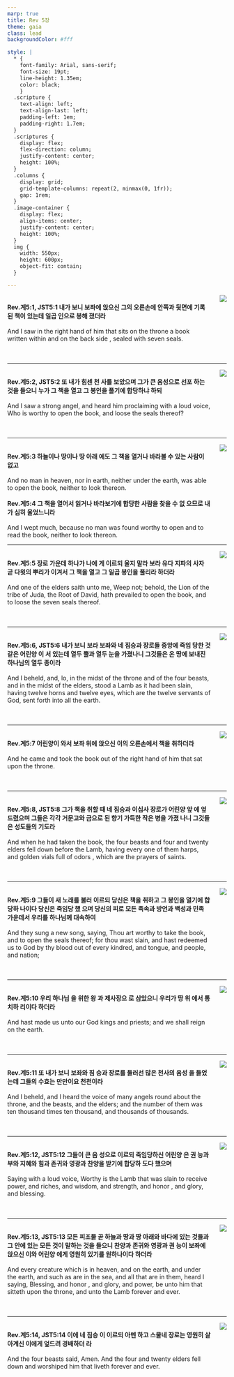 ```yaml
---
marp: true
title: Rev 5장
theme: gaia
class: lead
backgroundColor: #fff

style: |
  * {
    font-family: Arial, sans-serif;
    font-size: 19pt;
    line-height: 1.35em;
    color: black;
    }
  .scripture {
    text-align: left;
    text-align-last: left;
    padding-left: 1em;
    padding-right: 1.7em;
  }
  .scriptures {
    display: flex;
    flex-direction: column;
    justify-content: center;
    height: 100%;
  }
  .columns {
    display: grid;
    grid-template-columns: repeat(2, minmax(0, 1fr));
    gap: 1rem;
  }
  .image-container {
    display: flex;
    align-items: center;
    justify-content: center;
    height: 100%;
  }
  img {
    width: 550px;
    height: 600px;
    object-fit: contain;
  }

---
```


<div class="columns">
  <div class="scriptures">
    <br>
    <div class="scripture">
      <b>Rev.계5:1, JST5:1 내가 보니 보좌에 앉으신 그의 오른손에 안쪽과 뒷면에 기록된 책이 있는데 일곱 인으로 봉해 졌더라 
      </b>
    </div>
    <br>
    <div class="scripture">And I saw in the right hand of him that sits on the throne a book written within and on the back side , sealed with seven seals. 
    </div>
    <br>
    <div class="scripture">
      <b>
      </b>
    </div>
    <br>
    <div class="scripture">
    </div>         
  </div>
  <div class="image-container">
    <img src='../../pictures/picture_130.jpg'>
  </div>
</div>

---

<div class="columns">
  <div class="scriptures">
    <br>
    <div class="scripture">
      <b>Rev.계5:2, JST5:2 또 내가 힘센 천 사를 보았으며 그가 큰 음성으로 선포 하는 것을 들으니 누가 그 책을 열고 그 봉인을 풀기에 합당하냐 하되 
      </b>
    </div>
    <br>
    <div class="scripture">And I saw a strong angel, and heard him proclaiming with a loud voice, Who is worthy to open the book, and loose the seals thereof? 
    </div>
    <br>
    <div class="scripture">
      <b>
      </b>
    </div>
    <br>
    <div class="scripture">
    </div>         
  </div>
  <div class="image-container">
    <img src='../../pictures/picture_72.jpg'>
  </div>
</div>

---

<div class="columns">
  <div class="scriptures">
    <br>
    <div class="scripture">
      <b>Rev.계5:3 하늘이나 땅이나 땅 아래 에도 그 책을 열거나 바라볼 수 있는 사람이 없고 
      </b>
    </div>
    <br>
    <div class="scripture">And no man in heaven, nor in earth, neither under the earth, was able to open the book, neither to look thereon. 
    </div>
    <br>
    <div class="scripture">
      <b>Rev.계5:4 그 책을 열어서 읽거나 바라보기에 합당한 사람을 찾을 수 없 으므로 내가 심히 울었느니라 
      </b>
    </div>
    <br>
    <div class="scripture">And I wept much, because no man was found worthy to open and to read the book, neither to look thereon. 
    </div>         
  </div>
  <div class="image-container">
    <img src='../../pictures/picture_145.jpg'>
  </div>
</div>

---

<div class="columns">
  <div class="scriptures">
    <br>
    <div class="scripture">
      <b>Rev.계5:5 장로 가운데 하나가 나에 게 이르되 울지 말라 보라 유다 지파의 사자 곧 다윗의 뿌리가 이겨서 그 책을 열고 그 일곱 봉인을 풀리라 하더라 
      </b>
    </div>
    <br>
    <div class="scripture">And one of the elders saith unto me, Weep not; behold, the Lion of the tribe of Juda, the Root of David, hath prevailed to open the book, and to loose the seven seals thereof. 
    </div>
    <br>
    <div class="scripture">
      <b>
      </b>
    </div>
    <br>
    <div class="scripture">
    </div>         
  </div>
  <div class="image-container">
    <img src='../../pictures/picture_16.jpg'>
  </div>
</div>

---

<div class="columns">
  <div class="scriptures">
    <br>
    <div class="scripture">
      <b>Rev.계5:6, JST5:6 내가 보니 보라 보좌와 네 짐승과 장로들 중앙에 죽임 당한 것 같은 어린양 이 서 있는데 열두 뿔과 열두 눈을 가졌나니 그것들은 온 땅에 보내진 하나님의 열두 종이라 
      </b>
    </div>
    <br>
    <div class="scripture">And I beheld, and, lo, in the midst of the throne and of the four beasts, and in the midst of the elders, stood a Lamb as it had been slain, having twelve horns and twelve eyes, which are the twelve servants of God, sent forth into all the earth. 
    </div>
    <br>
    <div class="scripture">
      <b>
      </b>
    </div>
    <br>
    <div class="scripture">
    </div>         
  </div>
  <div class="image-container">
    <img src='../../pictures/picture_57.jpg'>
  </div>
</div>

---

<div class="columns">
  <div class="scriptures">
    <br>
    <div class="scripture">
      <b>Rev.계5:7 어린양이 와서 보좌 위에 앉으신 이의 오른손에서 책을 취하더라 
      </b>
    </div>
    <br>
    <div class="scripture">And he came and took the book out of the right hand of him that sat upon the throne. 
    </div>
    <br>
    <div class="scripture">
      <b>
      </b>
    </div>
    <br>
    <div class="scripture">
    </div>         
  </div>
  <div class="image-container">
    <img src='../../pictures/picture_66.jpg'>
  </div>
</div>

---

<div class="columns">
  <div class="scriptures">
    <br>
    <div class="scripture">
      <b>Rev.계5:8, JST5:8 그가 책을 취할 때 네 짐승과 이십사 장로가 어린양 앞 에 엎드렸으며 그들은 각각 거문고와 금으로 된 향기 가득한 작은 병을 가졌 나니 그것들은 성도들의 기도라 
      </b>
    </div>
    <br>
    <div class="scripture">And when he had taken the book, the four beasts and four and twenty elders fell down before the Lamb, having every one of them harps, and golden vials full of odors , which are the prayers of saints. 
    </div>
    <br>
    <div class="scripture">
      <b>
      </b>
    </div>
    <br>
    <div class="scripture">
    </div>         
  </div>
  <div class="image-container">
    <img src='../../pictures/picture_81.jpg'>
  </div>
</div>

---

<div class="columns">
  <div class="scriptures">
    <br>
    <div class="scripture">
      <b>Rev.계5:9 그들이 새 노래를 불러 이르되 당신은 책을 취하고 그 봉인을 열기에 합당하 나이다 당신은 죽임당 했 으며 당신의 피로 모든 족속과 방언과 백성과 민족 가운데서 우리를 하나님께 대속하여 
      </b>
    </div>
    <br>
    <div class="scripture">And they sung a new song, saying, Thou art worthy to take the book, and to open the seals thereof; for thou wast slain, and hast redeemed us to God by thy blood out of every kindred, and tongue, and people, and nation; 
    </div>
    <br>
    <div class="scripture">
      <b>
      </b>
    </div>
    <br>
    <div class="scripture">
    </div>         
  </div>
  <div class="image-container">
    <img src='../../pictures/picture_154.jpg'>
  </div>
</div>

---

<div class="columns">
  <div class="scriptures">
    <br>
    <div class="scripture">
      <b>Rev.계5:10 우리 하나님 을 위한 왕 과 제사장으 로 삼았으니 우리가 땅 위 에서 통치하 리이다 하더라 
      </b>
    </div>
    <br>
    <div class="scripture">And hast made us unto our God kings and priests; and we shall reign on the earth. 
    </div>
    <br>
    <div class="scripture">
      <b>
      </b>
    </div>
    <br>
    <div class="scripture">
    </div>         
  </div>
  <div class="image-container">
    <img src='../../pictures/picture_103.jpg'>
  </div>
</div>

---

<div class="columns">
  <div class="scriptures">
    <br>
    <div class="scripture">
      <b>Rev.계5:11 또 내가 보니 보좌와 짐 승과 장로를 둘러선 많은 천사의 음성 을 들었는데 그들의 수효는 만만이요 천천이라 
      </b>
    </div>
    <br>
    <div class="scripture">And I beheld, and I heard the voice of many angels round about the throne, and the beasts, and the elders; and the number of them was ten thousand times ten thousand, and thousands of thousands. 
    </div>
    <br>
    <div class="scripture">
      <b>
      </b>
    </div>
    <br>
    <div class="scripture">
    </div>         
  </div>
  <div class="image-container">
    <img src='../../pictures/picture_97.jpg'>
  </div>
</div>

---

<div class="columns">
  <div class="scriptures">
    <br>
    <div class="scripture">
      <b>Rev.계5:12, JST5:12 그들이 큰 음 성으로 이르되 죽임당하신 어린양 은 권 능과 부와 지혜와 힘과 존귀와 영광과 찬양을 받기에 합당하 도다 했으며 
      </b>
    </div>
    <br>
    <div class="scripture">Saying with a loud voice, Worthy is the Lamb that was slain to receive power, and riches, and wisdom, and strength, and honor , and glory, and blessing. 
    </div>
    <br>
    <div class="scripture">
      <b>
      </b>
    </div>
    <br>
    <div class="scripture">
    </div>         
  </div>
  <div class="image-container">
    <img src='../../pictures/picture_37.jpg'>
  </div>
</div>

---

<div class="columns">
  <div class="scriptures">
    <br>
    <div class="scripture">
      <b>Rev.계5:13, JST5:13 모든 피조물 곧 하늘과 땅과 땅 아래와 바다에 있는 것들과 그 안에 있는 모든 것이 말하는 것을 들으니 찬양과 존귀와 영광과 권 능이 보좌에 앉으신 이와 어린양 에게 영원히 있기를 원하나이다 하더라 
      </b>
    </div>
    <br>
    <div class="scripture">And every creature which is in heaven, and on the earth, and under the earth, and such as are in the sea, and all that are in them, heard I saying, Blessing, and honor , and glory, and power, be unto him that sitteth upon the throne, and unto the Lamb forever and ever. 
    </div>
    <br>
    <div class="scripture">
      <b>
      </b>
    </div>
    <br>
    <div class="scripture">
    </div>         
  </div>
  <div class="image-container">
    <img src='../../pictures/picture_21.jpg'>
  </div>
</div>

---

<div class="columns">
  <div class="scriptures">
    <br>
    <div class="scripture">
      <b>Rev.계5:14, JST5:14 이에 네 짐승 이 이르되 아멘 하고 스물네 장로는 영원히 살아계신 이에게 엎드려 경배하더 라 
      </b>
    </div>
    <br>
    <div class="scripture">And the four beasts said, Amen. And the four and twenty elders fell down and worshiped him that liveth forever and ever.
    </div>
    <br>
    <div class="scripture">
      <b>
      </b>
    </div>
    <br>
    <div class="scripture">
    </div>         
  </div>
  <div class="image-container">
    <img src='../../pictures/picture_79.jpg'>
  </div>
</div>

